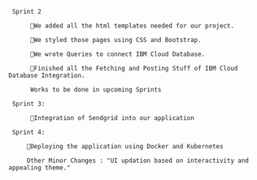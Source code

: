      Sprint 2

          🏁We added all the html templates needed for our project.

          🏁We styled those pages using CSS and Bootstrap.

          🏁We wrote Queries to connect IBM Cloud Database.

          🏁Finished all the Fetching and Posting Stuff of IBM Cloud Database Integration.

          Works to be done in upcoming Sprints

     Sprint 3:

          🚀Integration of Sendgrid into our application

     Sprint 4:

         🚀Deploying the application using Docker and Kubernetes

         Other Minor Changes : "UI updation based on interactivity and appealing theme."
